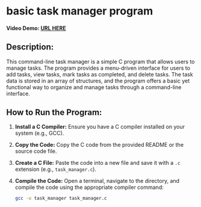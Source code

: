 # basic task manager program
#### Video Demo: [URL HERE](<URL HERE>)

## Description:
This command-line task manager is a simple C program that allows users to manage tasks. The program provides a menu-driven interface for users to add tasks, view tasks, mark tasks as completed, and delete tasks. The task data is stored in an array of structures, and the program offers a basic yet functional way to organize and manage tasks through a command-line interface.

## How to Run the Program:
1. **Install a C Compiler:**
   Ensure you have a C compiler installed on your system (e.g., GCC).

2. **Copy the Code:**
   Copy the C code from the provided README or the source code file.

3. **Create a C File:**
   Paste the code into a new file and save it with a `.c` extension (e.g., `task_manager.c`).

4. **Compile the Code:**
   Open a terminal, navigate to the directory, and compile the code using the appropriate compiler command:
   ```bash
   gcc -o task_manager task_manager.c
